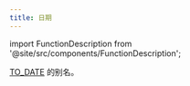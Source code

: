 ```yaml
---
title: 日期
---
```

import FunctionDescription from '@site/src/components/FunctionDescription';

<FunctionDescription description="引入或更新版本：v1.2.375"/>

[TO_DATE](to-date.md) 的别名。